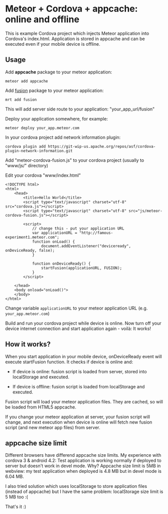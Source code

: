 Meteor + Cordova + appcache: online and offline
===============================================

This is example Cordova project which injects Meteor application into Cordova's index.html. Application is stored in appcache and can be executed even if your mobile device is offline.

Usage
-----

Add **appcache** package to your meteor application:

	meteor add appcache

Add [fusion](https://github.com/usefulio/meteor-fusion) package to your meteor application:

	mrt add fusion

This will add server side route to your application: "your_app_url/fusion"

Deploy your application somewhere, for example:

	meteor deploy your_app.meteor.com

In your cordova project add network information plugin:

	cordova plugin add https://git-wip-us.apache.org/repos/asf/cordova-plugin-network-information.git

Add "meteor-cordova-fusion.js" to your cordova project (usually to "www/js/" directory)

Edit your cordova "www/index.html"

	<!DOCTYPE html>
	<html>
	    <head>
	        <title>Hello World</title>
			<script type="text/javascript" charset="utf-8" src="cordova.js"></script>
			<script type="text/javascript" charset="utf-8" src="js/meteor-cordova-fusion.js"></script>

			<script>
				// change this - put your application URL
				var applicationURL = "http://famous-experiment1.meteor.com";
				function onLoad() {
					document.addEventListener("deviceready", onDeviceReady, false);
				}

				function onDeviceReady() {
					startFusion(applicationURL, FUSION);
				}
			</script>

	    </head>
		<body onload="onLoad()">
		</body>
	</html>

Change variable `applicationURL` to your meteor application URL (e.g. `your_app.meteor.com`)

Build and run your cordova project while device is online. Now turn off your device internet connection and start application again - voilà: It works!

How it works?
-------------

When you start application in your mobile device, onDeviceReady event will execute startFusion function. It checks if device is online and: 

- If device is online: fusion script is loaded from server, stored into localStorage and executed.

- If device is offline: fusion script is loaded from localStorage and executed.

Fusion script will load your meteor application files. They are cached, so will be loaded from HTML5 appcache.

If you change your meteor application at server, your fusion script will change, and next execution when device is online will fetch new fusion script (and new meteor app files) from server.

appcache size limit
-------------------

Different browsers have differend appcache size limits. 
My experience with cordova 3 & android 4.2: Test application is working normally if deployed to server but doesn't work in devel mode. Why?
Appcache size limit is 5MB in webview: my test application when deployed is 4.8 MB but in devel mode is 6.04 MB.

I also tried solution which uses localStorage to store application files (instead of appcache) but I have the same problem: localStorage size limit is 5 MB too :(


That's it :)
